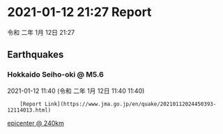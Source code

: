 # 2021-01-12 21:27 Report
令和 二年 1月 12日 21:27

## Earthquakes
### Hokkaido Seiho-oki @ M5.6
2021-01-12 11:40 (令和 二年 1月 12日 11:40 11:40)
  
        [Report Link](https://www.jma.go.jp/en/quake/20210112024450393-12114013.html)  
[epicenter @ 240km](https://www.google.com/maps/place/43°36'00%22+140°00'00%22/@43.6,140,17z/data=!3m1!4b1!4m5!3m4!1s0x0:0x0!8m2!3d43.6!4d140)